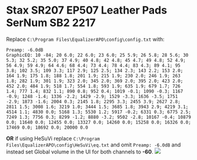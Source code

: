 # Stax SR207 EP507 Leather Pads SerNum SB2 2217
Replace `C:\Program Files\EqualizerAPO\config\config.txt` with:
```
Preamp: -6.0dB
GraphicEQ: 10 -84; 20 6.0; 22 6.0; 23 6.0; 25 5.9; 26 5.8; 28 5.6; 30 5.3; 32 5.2; 35 5.0; 37 4.9; 40 4.8; 42 4.8; 45 4.7; 49 4.8; 52 4.9; 56 4.9; 59 4.9; 64 4.6; 68 4.4; 73 4.4; 78 4.4; 83 4.3; 89 4.1; 95 3.8; 102 3.5; 109 3.3; 117 2.9; 125 2.5; 134 2.3; 143 2.2; 153 2.0; 164 1.9; 175 1.8; 188 1.8; 201 1.9; 215 1.9; 230 2.0; 246 1.9; 263 1.8; 282 1.9; 301 1.9; 323 2.0; 345 2.0; 369 2.0; 395 2.0; 423 2.0; 452 2.0; 484 1.9; 518 1.7; 554 1.8; 593 1.9; 635 1.9; 679 1.7; 726 1.4; 777 1.4; 832 1.1; 890 0.8; 952 0.4; 1019 -0.1; 1090 -0.3; 1167 -0.9; 1248 -1.4; 1336 -2.2; 1429 -2.9; 1529 -3.3; 1636 -3.5; 1751 -2.9; 1873 -1.6; 2004 0.3; 2145 1.8; 2295 3.3; 2455 3.9; 2627 2.8; 2811 1.5; 3008 1.6; 3219 1.0; 3444 1.5; 3685 1.8; 3943 2.9; 4219 3.1; 4514 1.1; 4830 0.0; 5168 1.3; 5530 1.2; 5917 -0.2; 6331 0.3; 6775 2.5; 7249 1.3; 7756 0.3; 8299 -1.2; 8880 -3.2; 9502 -2.8; 10167 -0.4; 10879 0.0; 11640 0.0; 12455 0.0; 13327 0.0; 14260 0.0; 15258 0.0; 16326 0.0; 17469 0.0; 18692 0.0; 20000 0.0
```
**OR** if using HeSuVi replace `C:\Program Files\EqualizerAPO\config\HeSuVi\eq.txt` and omit `Preamp: -6.0dB` and instead set Global volume in the UI for both channels to **-60**.
![](https://raw.githubusercontent.com/jaakkopasanen/AutoEq/master/results/SBAF-Serious/innerfidelity/onear/Stax%20SR207%20EP507%20Leather%20Pads%20SerNum%20SB2%202217/Stax%20SR207%20EP507%20Leather%20Pads%20SerNum%20SB2%202217.png)